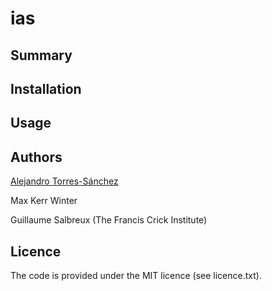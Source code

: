 # ias

## Summary


## Installation

## Usage

## Authors
[Alejandro Torres-Sánchez](https://torres-sanchez.xyz/)

Max Kerr Winter

Guillaume Salbreux (The Francis Crick Institute)

## Licence
The code is provided under the MIT licence (see licence.txt).
